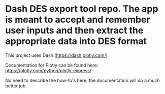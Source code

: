 
# Dash DES export tool repo.  The app is meant to accept and remember user inputs and then extract the appropriate data into DES format

This project uses Dash (https://dash.plotly.com/) 

Documentation for Plotly can be found here:
https://plotly.com/python/plotly-express/

No need to describe the how-to's here, the documentation will do a much better job.


